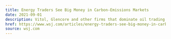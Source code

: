 ```yaml
---
title: Energy Traders See Big Money in Carbon-Emissions Markets
date: 2021-09-01
description: Vitol, Glencore and other firms that dominate oil trading are beefing up their carbon-trading desks.
href: https://www.wsj.com/articles/energy-traders-see-big-money-in-carbon-emissions-markets-11630488780
source: wsj.com
---
```

